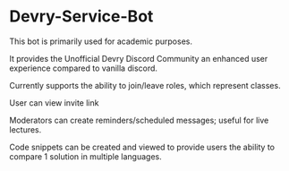 # Devry-Service-Bot
This bot is primarily used for academic purposes. 

It provides the Unofficial Devry Discord Community an 
enhanced user experience compared to vanilla discord.

Currently supports the ability to join/leave roles,
which represent classes.

User can view invite link

Moderators can create reminders/scheduled messages; useful
for live lectures.

Code snippets can be created and viewed to provide users
the ability to compare 1 solution in multiple languages.


